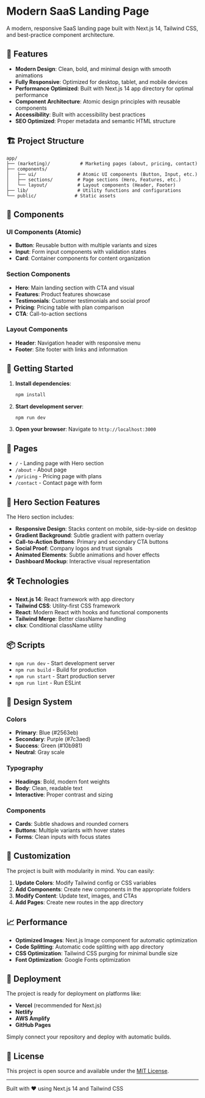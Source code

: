 # Modern SaaS Landing Page

A modern, responsive SaaS landing page built with Next.js 14, Tailwind CSS, and best-practice component architecture.

## 🚀 Features

- **Modern Design**: Clean, bold, and minimal design with smooth animations
- **Fully Responsive**: Optimized for desktop, tablet, and mobile devices
- **Performance Optimized**: Built with Next.js 14 app directory for optimal performance
- **Component Architecture**: Atomic design principles with reusable components
- **Accessibility**: Built with accessibility best practices
- **SEO Optimized**: Proper metadata and semantic HTML structure

## 🏗️ Project Structure

```
app/
├── (marketing)/           # Marketing pages (about, pricing, contact)
├── components/
│   ├── ui/               # Atomic UI components (Button, Input, etc.)
│   ├── sections/         # Page sections (Hero, Features, etc.)
│   └── layout/           # Layout components (Header, Footer)
├── lib/                  # Utility functions and configurations
└── public/              # Static assets
```

## 🎨 Components

### UI Components (Atomic)
- **Button**: Reusable button with multiple variants and sizes
- **Input**: Form input components with validation states
- **Card**: Container components for content organization

### Section Components
- **Hero**: Main landing section with CTA and visual
- **Features**: Product features showcase
- **Testimonials**: Customer testimonials and social proof
- **Pricing**: Pricing table with plan comparison
- **CTA**: Call-to-action sections

### Layout Components
- **Header**: Navigation header with responsive menu
- **Footer**: Site footer with links and information

## 🚀 Getting Started

1. **Install dependencies**:
   ```bash
   npm install
   ```

2. **Start development server**:
   ```bash
   npm run dev
   ```

3. **Open your browser**:
   Navigate to `http://localhost:3000`

## 📱 Pages

- `/` - Landing page with Hero section
- `/about` - About page
- `/pricing` - Pricing page with plans
- `/contact` - Contact page with form

## 🎯 Hero Section Features

The Hero section includes:
- **Responsive Design**: Stacks content on mobile, side-by-side on desktop
- **Gradient Background**: Subtle gradient with pattern overlay
- **Call-to-Action Buttons**: Primary and secondary CTA buttons
- **Social Proof**: Company logos and trust signals
- **Animated Elements**: Subtle animations and hover effects
- **Dashboard Mockup**: Interactive visual representation

## 🛠️ Technologies

- **Next.js 14**: React framework with app directory
- **Tailwind CSS**: Utility-first CSS framework
- **React**: Modern React with hooks and functional components
- **Tailwind Merge**: Better className handling
- **clsx**: Conditional className utility

## 📦 Scripts

- `npm run dev` - Start development server
- `npm run build` - Build for production
- `npm run start` - Start production server
- `npm run lint` - Run ESLint

## 🎨 Design System

### Colors
- **Primary**: Blue (#2563eb)
- **Secondary**: Purple (#7c3aed)
- **Success**: Green (#10b981)
- **Neutral**: Gray scale

### Typography
- **Headings**: Bold, modern font weights
- **Body**: Clean, readable text
- **Interactive**: Proper contrast and sizing

### Components
- **Cards**: Subtle shadows and rounded corners
- **Buttons**: Multiple variants with hover states
- **Forms**: Clean inputs with focus states

## 🔧 Customization

The project is built with modularity in mind. You can easily:

1. **Update Colors**: Modify Tailwind config or CSS variables
2. **Add Components**: Create new components in the appropriate folders
3. **Modify Content**: Update text, images, and CTAs
4. **Add Pages**: Create new routes in the app directory

## 📈 Performance

- **Optimized Images**: Next.js Image component for automatic optimization
- **Code Splitting**: Automatic code splitting with app directory
- **CSS Optimization**: Tailwind CSS purging for minimal bundle size
- **Font Optimization**: Google Fonts optimization

## 🚀 Deployment

The project is ready for deployment on platforms like:
- **Vercel** (recommended for Next.js)
- **Netlify**
- **AWS Amplify**
- **GitHub Pages**

Simply connect your repository and deploy with automatic builds.

## 📝 License

This project is open source and available under the [MIT License](LICENSE).

---

Built with ❤️ using Next.js 14 and Tailwind CSS
